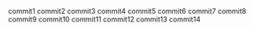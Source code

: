 commit1
commit2
commit3
commit4
commit5
commit6
commit7
commit8
commit9
commit10
commit11
commit12
commit13
commit14
